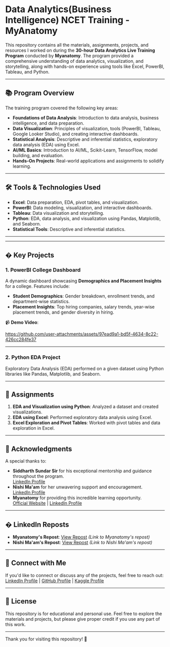 # Data Analytics(Business Intelligence) NCET Training - MyAnatomy

This repository contains all the materials, assignments, projects, and resources I worked on during the **30-hour Data Analytics Live Training Program** conducted by **Myanatomy**. The program provided a comprehensive understanding of data analytics, visualization, and storytelling, along with hands-on experience using tools like Excel, PowerBI, Tableau, and Python.

---

## 📚 **Program Overview**

The training program covered the following key areas:
- **Foundations of Data Analysis**: Introduction to data analysis, business intelligence, and data preparation.
- **Data Visualization**: Principles of visualization, tools (PowerBI, Tableau, Google Looker Studio), and creating interactive dashboards.
- **Statistical Analysis**: Descriptive and inferential statistics, exploratory data analysis (EDA) using Excel.
- **AI/ML Basics**: Introduction to AI/ML, Scikit-Learn, TensorFlow, model building, and evaluation.
- **Hands-On Projects**: Real-world applications and assignments to solidify learning.

---

## 🛠️ **Tools & Technologies Used**
- **Excel**: Data preparation, EDA, pivot tables, and visualization.
- **PowerBI**: Data modeling, visualization, and interactive dashboards.
- **Tableau**: Data visualization and storytelling.
- **Python**: EDA, data analysis, and visualization using Pandas, Matplotlib, and Seaborn.
- **Statistical Tools**: Descriptive and inferential statistics.

---

---

## � **Key Projects**

### 1. **PowerBI College Dashboard**
A dynamic dashboard showcasing **Demographics and Placement Insights** for a college. Features include:
- **Student Demographics**: Gender breakdown, enrollment trends, and department-wise statistics.
- **Placement Insights**: Top hiring companies, salary trends, year-wise placement trends, and gender diversity in hiring.

📹 **Demo Video**: 



https://github.com/user-attachments/assets/97ead9a1-bd5f-4634-8c22-426cc284fe37



---

### 2. **Python EDA Project**
Exploratory Data Analysis (EDA) performed on a given dataset using Python libraries like Pandas, Matplotlib, and Seaborn.

---

## 🎯 **Assignments**
1. **EDA and Visualization using Python**: Analyzed a dataset and created visualizations.
2. **EDA using Excel**: Performed exploratory data analysis using Excel.
3. **Excel Exploration and Pivot Tables**: Worked with pivot tables and data exploration in Excel.

---

## 🙏 **Acknowledgments**
A special thanks to:
- **Siddharth Sundar Sir** for his exceptional mentorship and guidance throughout the program.  
  [LinkedIn Profile](https://www.linkedin.com/in/siddharthsundar9/)  
- **Nishi Ma'am** for her unwavering support and encouragement.  
  [LinkedIn Profile](https://www.linkedin.com/in/nishi1711/)  
- **Myanatomy** for providing this incredible learning opportunity.  
  [Official Website](https://myanatomy.ai/) | [LinkedIn Profile](https://www.linkedin.com/company/myanatomy/)

---

## � **LinkedIn Reposts**
- **Myanatomy's Repost**: [View Repost](#) *(Link to Myanatomy's repost)*  
- **Nishi Ma'am's Repost**: [View Repost](#) *(Link to Nishi Ma'am's repost)*

---

## 🔗 **Connect with Me**
If you'd like to connect or discuss any of the projects, feel free to reach out:  
[LinkedIn Profile](https://www.linkedin.com/in/keshabkjha/) | [GitHub Profile](https://github.com/Keshabkjha) | [Kaggle Profile](https://www.kaggle.com/keshabkkumar)

---

## 📜 **License**
This repository is for educational and personal use. Feel free to explore the materials and projects, but please give proper credit if you use any part of this work.

---

Thank you for visiting this repository! 🚀
